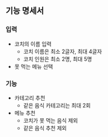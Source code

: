 ## 기능 명세서

### 입력

- 코치의 이름 입력
  - 코치 이름은 최소 2글자, 최대 4글자
  - 코치 인원은 최소 2명, 최대 5명
- 못 먹는 메뉴 선택

### 기능

- 카테고리 추천
  - 같은 음식 카테고리는 최대 2회
- 메뉴 추천
  - 코치가 못 먹는 음식 제외
  - 같은 음식 추천 제외
